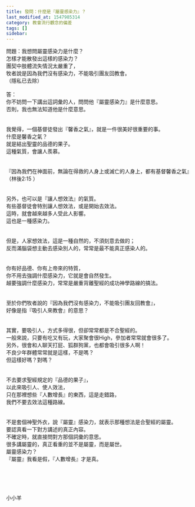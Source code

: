 ```yaml
---
title: 發問：什麼是『屬靈感染力』？
last_modified_at: 1547985314
category: 教會流行觀念的偏差
tags: []
sidebar: 
---
```


<p>問題：我想問屬靈感染力是什麼？<br/>怎樣才能散發出這樣的感染力？ <br/>團契中肢體流失情況太嚴重了，<br/>牧者說是因為我們沒有感染力，不能吸引團友回教會。<br/>（隱私已去除）<br/><!--more--><br/>答：<br/>你不妨問一下講出這詞彙的人，問問他『屬靈感染力』是什麼意思。<br/>否則，我也無法知道他是什麼意思。<br/> <br/><br/>我覺得，一個基督徒發出『馨香之氣』，就是一件很美好很重要的事。<br/>什麼是馨香之氣？<br/>就是結出聖靈的品德的果子。<br/>這種氣質，會讓人羨慕。<br/><br/><br/>『因為我們在神面前，無論在得救的人身上或滅亡的人身上，都有基督馨香之氣』<br/>（林後2:15 ）<br/><br/><br/>另外，也可以是『讓人想效法』的氣質。<br/>有些基督徒會特別讓人想效法，或是開始去效法。<br/>這時，就會越來越多人受此人影響。<br/>這也是一種感染力。<br/><br/><br/>但是，人家想效法，這是一種自然的，不須刻意去做的；<br/>反而滿腦袋想主動去感染別人的，常常是最不能真正感染人的。<br/><br/><br/>你有好品德、你有上帝來的特質，<br/>你不用去強調什麼感染力，它就是會自然發生。<br/>越要強調什麼感染力，常常是嚴重背離聖經的成功神學路線的搞法。<br/><br/><br/>至於你們牧者說的『因為我們沒有感染力，不能吸引團友回教會』，<br/>好像是指『吸引人來教會』的意思？<br/> <br/><br/>其實，要吸引人，方式多得很，但卻常常都是不合聖經的。<br/>一般來說，只要有吃又有玩，大家聚會很High，參加者常常就會很多了。<br/>另外，很會和人聊天打屁、狐群狗黨，也都會吸引很多人啊！<br/>不良少年群體常常就是這樣，不是嗎？<br/>但這樣好嗎？對嗎？<br/><br/><br/>不去要求聖經規定的『品德的果子』，<br/>以此來吸引人、使人效法，<br/>只在那裡想些『人數增長』的東西，這是走錯路，<br/>我們不要去效法這種路線。<br/> <br/><br/>不是套個神聖外衣，說『屬靈』感染力，就表示那種想法是合聖經的屬靈。<br/>要認真看一下對方講述的真正內容。<br/>不確定時，就直接問對方那個詞彙的意思。<br/>很多講屬靈的，真正看重的並不是屬靈，而是屬世。<br/>屬靈感染力？<br/>『屬靈』我看是假，『人數增長』才是真。<br/><br/><br/><br/><br/><br/>小小羊<br/><br/><br/><br/><br/></p>